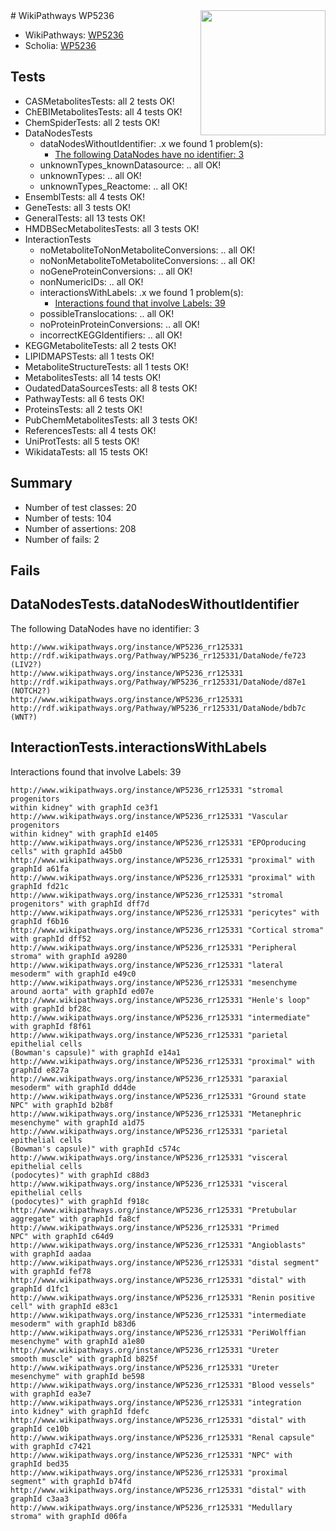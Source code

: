 <img style="float: right; width: 200px" src="https://upload.wikimedia.org/wikipedia/commons/thumb/8/83/Wplogo_with_text_500.png/640px-Wplogo_with_text_500.png" />
# WikiPathways WP5236

* WikiPathways: [WP5236](https://wikipathways.org/pathways/WP5236)
* Scholia: [WP5236](https://scholia.toolforge.org/wikipathways/WP5236)
## Tests
* CASMetabolitesTests: all 2 tests OK!
* ChEBIMetabolitesTests: all 4 tests OK!
* ChemSpiderTests: all 2 tests OK!
* DataNodesTests
    * dataNodesWithoutIdentifier: .x we found 1 problem(s):
        * [The following DataNodes have no identifier: 3](#d2d32fa2)
    * unknownTypes_knownDatasource: .. all OK!
    * unknownTypes: .. all OK!
    * unknownTypes_Reactome: .. all OK!
* EnsemblTests: all 4 tests OK!
* GeneTests: all 3 tests OK!
* GeneralTests: all 13 tests OK!
* HMDBSecMetabolitesTests: all 3 tests OK!
* InteractionTests
    * noMetaboliteToNonMetaboliteConversions: .. all OK!
    * noNonMetaboliteToMetaboliteConversions: .. all OK!
    * noGeneProteinConversions: .. all OK!
    * nonNumericIDs: .. all OK!
    * interactionsWithLabels: .x we found 1 problem(s):
        * [Interactions found that involve Labels: 39](#fe97a8ff)
    * possibleTranslocations: .. all OK!
    * noProteinProteinConversions: .. all OK!
    * incorrectKEGGIdentifiers: .. all OK!
* KEGGMetaboliteTests: all 2 tests OK!
* LIPIDMAPSTests: all 1 tests OK!
* MetaboliteStructureTests: all 1 tests OK!
* MetabolitesTests: all 14 tests OK!
* OudatedDataSourcesTests: all 8 tests OK!
* PathwayTests: all 6 tests OK!
* ProteinsTests: all 2 tests OK!
* PubChemMetabolitesTests: all 3 tests OK!
* ReferencesTests: all 4 tests OK!
* UniProtTests: all 5 tests OK!
* WikidataTests: all 15 tests OK!


## Summary

* Number of test classes: 20
* Number of tests: 104
* Number of assertions: 208
* Number of fails: 2

## Fails

<a name="d2d32fa2" />

## DataNodesTests.dataNodesWithoutIdentifier

The following DataNodes have no identifier: 3
```
http://www.wikipathways.org/instance/WP5236_rr125331 http://rdf.wikipathways.org/Pathway/WP5236_rr125331/DataNode/fe723 (LIV2?)
http://www.wikipathways.org/instance/WP5236_rr125331 http://rdf.wikipathways.org/Pathway/WP5236_rr125331/DataNode/d87e1 (NOTCH2?)
http://www.wikipathways.org/instance/WP5236_rr125331 http://rdf.wikipathways.org/Pathway/WP5236_rr125331/DataNode/bdb7c (WNT?)
```

<a name="fe97a8ff" />

## InteractionTests.interactionsWithLabels

Interactions found that involve Labels: 39
```
http://www.wikipathways.org/instance/WP5236_rr125331 "stromal
progenitors
within kidney" with graphId ce3f1
http://www.wikipathways.org/instance/WP5236_rr125331 "Vascular progenitors
within kidney" with graphId e1405
http://www.wikipathways.org/instance/WP5236_rr125331 "EPOproducing
cells" with graphId a45b0
http://www.wikipathways.org/instance/WP5236_rr125331 "proximal" with graphId a61fa
http://www.wikipathways.org/instance/WP5236_rr125331 "proximal" with graphId fd21c
http://www.wikipathways.org/instance/WP5236_rr125331 "stromal
progenitors" with graphId dff7d
http://www.wikipathways.org/instance/WP5236_rr125331 "pericytes" with graphId f6b16
http://www.wikipathways.org/instance/WP5236_rr125331 "Cortical stroma" with graphId dff52
http://www.wikipathways.org/instance/WP5236_rr125331 "Peripheral stroma" with graphId a9280
http://www.wikipathways.org/instance/WP5236_rr125331 "lateral
mesoderm" with graphId e49c0
http://www.wikipathways.org/instance/WP5236_rr125331 "mesenchyme
around aorta" with graphId ed07e
http://www.wikipathways.org/instance/WP5236_rr125331 "Henle's loop" with graphId bf28c
http://www.wikipathways.org/instance/WP5236_rr125331 "intermediate" with graphId f8f61
http://www.wikipathways.org/instance/WP5236_rr125331 "parietal
epithelial cells
(Bowman's capsule)" with graphId e14a1
http://www.wikipathways.org/instance/WP5236_rr125331 "proximal" with graphId e827a
http://www.wikipathways.org/instance/WP5236_rr125331 "paraxial
mesoderm" with graphId dd4de
http://www.wikipathways.org/instance/WP5236_rr125331 "Ground state
NPC" with graphId b2b8f
http://www.wikipathways.org/instance/WP5236_rr125331 "Metanephric
mesenchyme" with graphId a1d75
http://www.wikipathways.org/instance/WP5236_rr125331 "parietal
epithelial cells
(Bowman's capsule)" with graphId c574c
http://www.wikipathways.org/instance/WP5236_rr125331 "visceral 
epithelial cells
(podocytes)" with graphId c88d3
http://www.wikipathways.org/instance/WP5236_rr125331 "visceral 
epithelial cells
(podocytes)" with graphId f918c
http://www.wikipathways.org/instance/WP5236_rr125331 "Pretubular
aggregate" with graphId fa8cf
http://www.wikipathways.org/instance/WP5236_rr125331 "Primed
NPC" with graphId c64d9
http://www.wikipathways.org/instance/WP5236_rr125331 "Angioblasts" with graphId aadaa
http://www.wikipathways.org/instance/WP5236_rr125331 "distal segment" with graphId fef78
http://www.wikipathways.org/instance/WP5236_rr125331 "distal" with graphId d1fc1
http://www.wikipathways.org/instance/WP5236_rr125331 "Renin positive cell" with graphId e83c1
http://www.wikipathways.org/instance/WP5236_rr125331 "intermediate
mesoderm" with graphId b83d6
http://www.wikipathways.org/instance/WP5236_rr125331 "PeriWolffian
mesenchyme" with graphId a1e80
http://www.wikipathways.org/instance/WP5236_rr125331 "Ureter
smooth muscle" with graphId b825f
http://www.wikipathways.org/instance/WP5236_rr125331 "Ureter
mesenchyme" with graphId be598
http://www.wikipathways.org/instance/WP5236_rr125331 "Blood vessels" with graphId ea3e7
http://www.wikipathways.org/instance/WP5236_rr125331 "integration 
into kidney" with graphId fdefc
http://www.wikipathways.org/instance/WP5236_rr125331 "distal" with graphId ce10b
http://www.wikipathways.org/instance/WP5236_rr125331 "Renal capsule" with graphId c7421
http://www.wikipathways.org/instance/WP5236_rr125331 "NPC" with graphId bed35
http://www.wikipathways.org/instance/WP5236_rr125331 "proximal segment" with graphId b74fd
http://www.wikipathways.org/instance/WP5236_rr125331 "distal" with graphId c3aa3
http://www.wikipathways.org/instance/WP5236_rr125331 "Medullary stroma" with graphId d06fa
```

